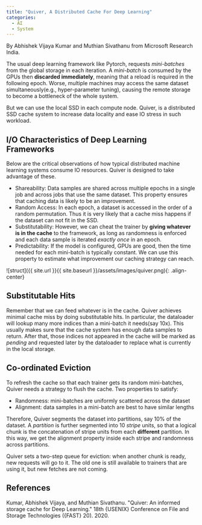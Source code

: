 ```yaml
---
title: "Quiver, A Distributed Cache For Deep Learning"
categories:
  - AI
  - System
---
```


By Abhishek Vijaya Kumar and Muthian Sivathanu from Microsoft Research India. 

The usual deep learning framework like Pytorch, requests *mini-batches* from the global storage in each iteration. A *mini-batch* is consumed by the GPUs then **discarded immediately**, meaning that a reload is required in the following epoch. Worse, multiple machines may access the same dataset simultaneously(e.g., hyper-parameter tuning), causing the remote storage to become a bottleneck of the whole system.

But we can use the local SSD in each compute node. Quiver, is a distributed SSD cache system to increase data locality and ease IO stress in such workload.

## I/O Characteristics of Deep Learning Frameworks

Below are the critical observations of how typical distributed machine learning systems consume IO resources. Quiver is designed to take advantage of these.

* Shareability: Data samples are shared across multiple epochs in a single job and across jobs that use the same dataset. This property ensures that caching data is likely to be an improvement.
* Random Access: In each epoch, a dataset is accessed in the order of a random permutation. Thus it is very likely that a cache miss happens if the dataset can not fit in the SSD.
* Substitutability: However, we can cheat the trainer by **giving whatever is in the cache** to the framework, as long as randomness is enforced and each data sample is iterated *exactly once* in an epoch. 
* Predictability: If the model is configured, GPUs are good, then the time needed for each mini-batch is typically constant. We can use this property to estimate what improvement our caching strategy can reach.

![struct]({{ site.url }}{{ site.baseurl }}/assets/images/quiver.png){: .align-center}

## Substitutable Hits

Remember that we can feed whatever is in the cache. Quiver achieves minimal cache miss by doing substitutable hits. In particular, the dataloader will lookup many more indices than a mini-batch it needs(say 10x). This usually makes sure that the cache system has enough data samples to return. After that, those indices not appeared in the cache will be marked as *pending* and requested later by the dataloader to replace what is currently in the local storage.

## Co-ordinated Eviction

To refresh the cache so that each trainer gets its random mini-batches, Quiver needs a strategy to flush the cache. Two properties to satisfy:

* Randomness: mini-batches are uniformly scattered across the dataset
* Alignment: data samples in a mini-batch are best to have similar lengths

Therefore, Quiver segments the dataset into partitions, say 10% of the dataset. A *partition* is further segmented into 10 *stripe* units, so that a logical chunk is the concatenation of stripe units from each **different** partition. In this way, we get the alignment property inside each stripe and randomness across partitions.

Quiver sets a two-step queue for eviction: when another chunk is ready, new requests will go to it. The old one is still available to trainers that are using it, but new fetches are not coming.

## References

Kumar, Abhishek Vijaya, and Muthian Sivathanu. "Quiver: An informed storage cache for Deep Learning." 18th {USENIX} Conference on File and Storage Technologies ({FAST} 20). 2020.